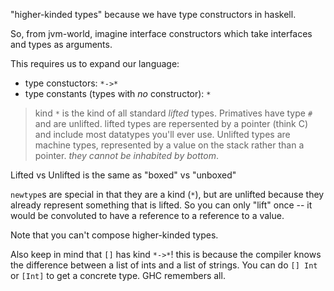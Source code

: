 "higher-kinded types" because we have type constructors in haskell.

So, from jvm-world, imagine interface constructors which take interfaces and types as
arguments.

This requires us to expand our language:
 + type constuctors: `*->*`
 + type constants (types with _no_ constructor): `*`

> kind `*` is the kind of all standard _lifted_ types. Primatives have type `#` and
> are unlifted. lifted types are repersented by a pointer (think C) and include most
> datatypes you'll ever use. Unlifted types are machine types, represented by a value
> on the stack rather than a pointer. _they cannot be inhabited by bottom_.

Lifted vs Unlifted is the same as "boxed" vs "unboxed"

`newtype`s are special in that they are a kind (`*`), but are unlifted because they
already represent something that is lifted. So you can only "lift" once -- it
would be convoluted to have a reference to a reference to a value.

Note that you can't compose higher-kinded types.

Also keep in mind that `[]` has kind `*->*`! this is because the compiler knows the
difference between a list of ints and a list of strings. You can do `[] Int` or
`[Int]` to get a concrete type. GHC remembers all.


